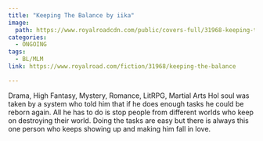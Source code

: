 ```yaml
---
title: "Keeping The Balance by iika"
image:
  path: https://www.royalroadcdn.com/public/covers-full/31968-keeping-the-balance.jpg
categories:
  - ONGOING
tags:
  - BL/MLM
link: https://www.royalroad.com/fiction/31968/keeping-the-balance

---
```

Drama, High Fantasy, Mystery, Romance, LitRPG, Martial Arts
Hol soul was taken by a system who told him that if he does enough tasks he could be reborn again.  All he has to do is stop people from different worlds who keep on destroying their world. Doing the tasks are easy but there is always this one person who keeps showing up and making him fall in love.
